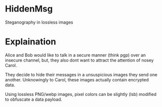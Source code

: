 # HiddenMsg
Steganography in lossless images

# Explaination
Alice and Bob would like to talk in a secure manner (think pgp) over an insecure channel, but, they also dont want to attract the attention of nosey Carol.

They decide to hide their messages in a unsuspicious images they send one another. Unknowingly to Carol, these images actually contain encrypted data. 

Using lossless PNG/webp images, pixel colors can be slightly (lsb) modified to obfuscate a data payload.
